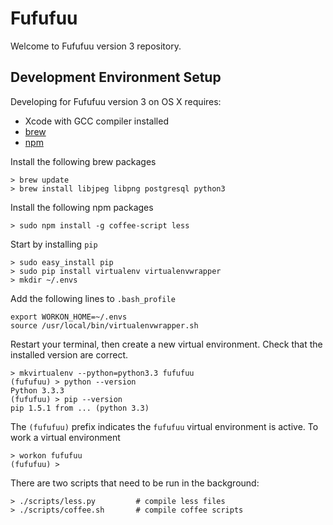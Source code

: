 Fufufuu
=======

Welcome to Fufufuu version 3 repository.

Development Environment Setup
-----------------------------

Developing for Fufufuu version 3 on OS X requires:

* Xcode with GCC compiler installed
* [brew](http://brew.sh/)
* [npm](https://npmjs.org/)

Install the following brew packages

    > brew update
    > brew install libjpeg libpng postgresql python3

Install the following npm packages

    > sudo npm install -g coffee-script less

Start by installing `pip`

    > sudo easy_install pip
    > sudo pip install virtualenv virtualenvwrapper
    > mkdir ~/.envs

Add the following lines to `.bash_profile`

    export WORKON_HOME=~/.envs
    source /usr/local/bin/virtualenvwrapper.sh

Restart your terminal, then create a new virtual environment. Check that the installed version are correct.

    > mkvirtualenv --python=python3.3 fufufuu
    (fufufuu) > python --version
    Python 3.3.3
    (fufufuu) > pip --version
    pip 1.5.1 from ... (python 3.3)

The `(fufufuu)` prefix indicates the `fufufuu` virtual environment is active. To work a virtual environment

    > workon fufufuu
    (fufufuu) >

There are two scripts that need to be run in the background:

    > ./scripts/less.py         # compile less files
    > ./scripts/coffee.sh       # compile coffee scripts

